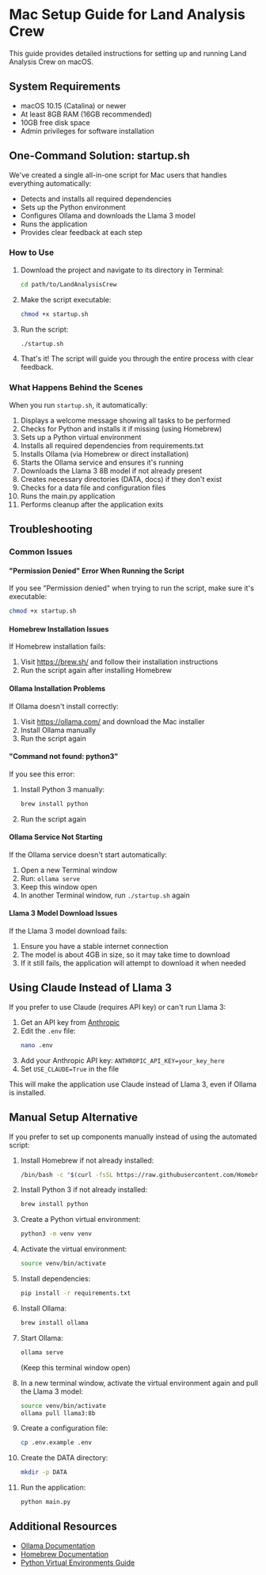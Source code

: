 # Mac Setup Guide for Land Analysis Crew

This guide provides detailed instructions for setting up and running Land Analysis Crew on macOS.

## System Requirements

- macOS 10.15 (Catalina) or newer
- At least 8GB RAM (16GB recommended)
- 10GB free disk space
- Admin privileges for software installation

## One-Command Solution: startup.sh

We've created a single all-in-one script for Mac users that handles everything automatically:
- Detects and installs all required dependencies
- Sets up the Python environment
- Configures Ollama and downloads the Llama 3 model
- Runs the application
- Provides clear feedback at each step

### How to Use

1. Download the project and navigate to its directory in Terminal:
   ```bash
   cd path/to/LandAnalysisCrew
   ```

2. Make the script executable:
   ```bash
   chmod +x startup.sh
   ```

3. Run the script:
   ```bash
   ./startup.sh
   ```

4. That's it! The script will guide you through the entire process with clear feedback.

### What Happens Behind the Scenes

When you run `startup.sh`, it automatically:

1. Displays a welcome message showing all tasks to be performed
2. Checks for Python and installs it if missing (using Homebrew)
3. Sets up a Python virtual environment
4. Installs all required dependencies from requirements.txt
5. Installs Ollama (via Homebrew or direct installation)
6. Starts the Ollama service and ensures it's running
7. Downloads the Llama 3 8B model if not already present
8. Creates necessary directories (DATA, docs) if they don't exist
9. Checks for a data file and configuration files
10. Runs the main.py application
11. Performs cleanup after the application exits

## Troubleshooting

### Common Issues

#### "Permission Denied" Error When Running the Script

If you see "Permission denied" when trying to run the script, make sure it's executable:
```bash
chmod +x startup.sh
```

#### Homebrew Installation Issues

If Homebrew installation fails:
1. Visit https://brew.sh/ and follow their installation instructions
2. Run the script again after installing Homebrew

#### Ollama Installation Problems

If Ollama doesn't install correctly:
1. Visit https://ollama.com/ and download the Mac installer
2. Install Ollama manually
3. Run the script again

#### "Command not found: python3"

If you see this error:
1. Install Python 3 manually:
   ```bash
   brew install python
   ```
2. Run the script again

#### Ollama Service Not Starting

If the Ollama service doesn't start automatically:
1. Open a new Terminal window
2. Run: `ollama serve`
3. Keep this window open
4. In another Terminal window, run `./startup.sh` again

#### Llama 3 Model Download Issues

If the Llama 3 model download fails:
1. Ensure you have a stable internet connection
2. The model is about 4GB in size, so it may take time to download
3. If it still fails, the application will attempt to download it when needed

## Using Claude Instead of Llama 3

If you prefer to use Claude (requires API key) or can't run Llama 3:

1. Get an API key from [Anthropic](https://console.anthropic.com/)
2. Edit the `.env` file:
   ```bash
   nano .env
   ```
3. Add your Anthropic API key: `ANTHROPIC_API_KEY=your_key_here`
4. Set `USE_CLAUDE=True` in the file

This will make the application use Claude instead of Llama 3, even if Ollama is installed.

## Manual Setup Alternative

If you prefer to set up components manually instead of using the automated script:

1. Install Homebrew if not already installed:
   ```bash
   /bin/bash -c "$(curl -fsSL https://raw.githubusercontent.com/Homebrew/install/HEAD/install.sh)"
   ```

2. Install Python 3 if not already installed:
   ```bash
   brew install python
   ```

3. Create a Python virtual environment:
   ```bash
   python3 -m venv venv
   ```

4. Activate the virtual environment:
   ```bash
   source venv/bin/activate
   ```

5. Install dependencies:
   ```bash
   pip install -r requirements.txt
   ```

6. Install Ollama:
   ```bash
   brew install ollama
   ```

7. Start Ollama:
   ```bash
   ollama serve
   ```
   (Keep this terminal window open)

8. In a new terminal window, activate the virtual environment again and pull the Llama 3 model:
   ```bash
   source venv/bin/activate
   ollama pull llama3:8b
   ```

9. Create a configuration file:
   ```bash
   cp .env.example .env
   ```

10. Create the DATA directory:
    ```bash
    mkdir -p DATA
    ```

11. Run the application:
    ```bash
    python main.py
    ```

## Additional Resources

- [Ollama Documentation](https://ollama.com/docs)
- [Homebrew Documentation](https://docs.brew.sh)
- [Python Virtual Environments Guide](https://docs.python.org/3/library/venv.html) 